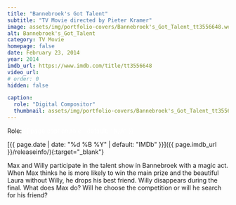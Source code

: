 ```yaml
---
title: "Bannebroek's Got Talent"
subtitle: "TV Movie directed by Pieter Kramer"
image: assets/img/portfolio-covers/Bannebroek's_Got_Talent_tt3556648.webp
alt: Bannebroek's_Got_Talent
category: TV Movie
homepage: false
date: February 23, 2014
year: 2014
imdb_url: https://www.imdb.com/title/tt3556648
video_url: 
# order: 0
hidden: false

caption:
  role: "Digital Compositor"
  thumbnail: assets/img/portfolio-covers/Bannebroek's_Got_Talent_tt3556648.webp
---
```

Role: <span style="color:white">{{ page.caption.role | default: "N/A" }}</span>

[{{ page.date | date: "%d %B %Y" | default: "IMDb" }}]({{ page.imdb_url }}/releaseinfo/){:target="_blank"}

Max and Willy participate in the talent show in Bannebroek with a magic act. When Max thinks he is more likely to win the main prize and the beautiful Laura without Willy, he drops his best friend. Willy disappears during the final. What does Max do? Will he choose the competition or will he search for his friend?
